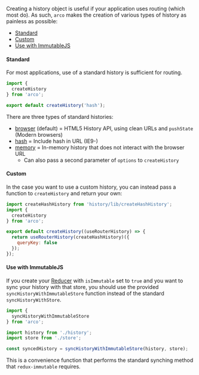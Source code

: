 Creating a history object is useful if your application uses routing (which most do). As such, `arco` makes the creation of various types of history as painless as possible:

* [Standard](#standard)
* [Custom](#custom)
* [Use with ImmutableJS](#use-with-immutablejs)

#### Standard

For most applications, use of a standard history is sufficient for routing.

```javascript
import {
  createHistory
} from 'arco';

export default createHistory('hash');
```

There are three types of standard histories:
* [browser](https://github.com/ReactTraining/react-router/blob/master/docs/API.md#browserhistory) (default) = HTML5 History API, using clean URLs and `pushState` (Modern browsers)
* [hash](https://github.com/ReactTraining/react-router/blob/master/docs/API.md#hashhistory) = Include hash in URL (IE9-)
* [memory](https://github.com/ReactTraining/react-router/blob/master/docs/API.md#creatememoryhistoryoptions) = In-memory history that does not interact with the browser URL
    * Can also pass a second parameter of `options` to `createHistory`

#### Custom

In the case you want to use a custom history, you can instead pass a function to `createHistory` and return your own:

```javascript
import createHashHistory from 'history/lib/createHashHistory';
import {
  createHistory
} from 'arco';

export default createHistory((useRouterHistory) => {
  return useRouterHistory(createHashHistory)({
    queryKey: false
  });
});
```

#### Use with ImmutableJS

If you create your [Reducer](https://planttheidea.github.io/arco/tutorial-Reducers.html) with `isImmutable` set to `true` and you want to sync your history with that store, you should use the provided `syncHistoryWithImmutableStore` function instead of the standard `syncHistoryWithStore`.

```javascript
import {
  syncHistoryWithImmutableStore
} from 'arco';

import history from './history';
import store from './store';

const syncedHistory = syncHistoryWithImmutableStore(history, store);
```

This is a convenience function that performs the standard synching method that `redux-immutable` requires.
